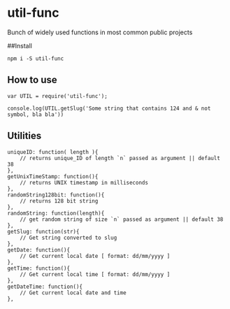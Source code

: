 # util-func

Bunch of widely used functions in most common public projects

##Install 

`npm i -S util-func`

## How to use

    var UTIL = require('util-func');
      
    console.log(UTIL.getSlug('Some string that contains 124 and & not symbol, bla bla'))

## Utilities

	uniqueID: function( length ){
		// returns unique_ID of length `n` passed as argument || default 38
	},
	getUnixTimeStamp: function(){
		// returns UNIX timestamp in milliseconds
	},
	randomString128bit: function(){ 
		// returns 128 bit string
	},
    randomString: function(length){
	    // get random string of size `n` passed as argument || default 38
	},
	getSlug: function(str){
		// Get string converted to slug
	},
	getDate: function(){
		// Get current local date [ format: dd/mm/yyyy ] 
	},
	getTime: function(){
		// Get current local time [ format: dd/mm/yyyy ]
	}, 
	getDateTime: function(){
		// Get current local date and time
	},


